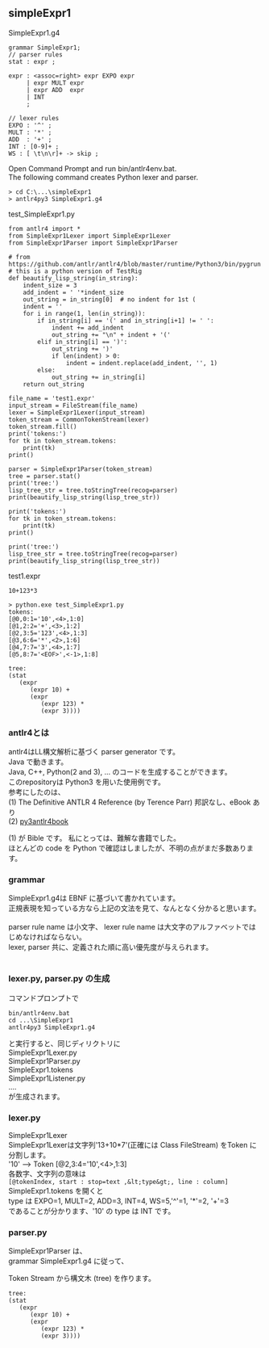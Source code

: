 
## simpleExpr1  

SimpleExpr1.g4
```
grammar SimpleExpr1;
// parser rules
stat : expr ;

expr : <assoc=right> expr EXPO expr
     | expr MULT expr
     | expr ADD  expr
     | INT           
     ;

// lexer rules
EXPO : '^' ;
MULT : '*' ;
ADD  : '+' ;
INT : [0-9]+ ;
WS : [ \t\n\r]+ -> skip ;
```
Open Command Prompt and run bin/antlr4env.bat.  
The following command creates Python lexer and parser.

```
> cd C:\...\simpleExpr1
> antlr4py3 SimpleExpr1.g4
```
test_SimpleExpr1.py
```
from antlr4 import *
from SimpleExpr1Lexer import SimpleExpr1Lexer
from SimpleExpr1Parser import SimpleExpr1Parser

# from https://github.com/antlr/antlr4/blob/master/runtime/Python3/bin/pygrun
# this is a python version of TestRig
def beautify_lisp_string(in_string):
    indent_size = 3
    add_indent = ' '*indent_size
    out_string = in_string[0]  # no indent for 1st (
    indent = ''
    for i in range(1, len(in_string)):
        if in_string[i] == '(' and in_string[i+1] != ' ':
            indent += add_indent
            out_string += "\n" + indent + '('
        elif in_string[i] == ')':
            out_string += ')'
            if len(indent) > 0:
                indent = indent.replace(add_indent, '', 1)
        else:
            out_string += in_string[i]
    return out_string

file_name = 'test1.expr'
input_stream = FileStream(file_name)
lexer = SimpleExpr1Lexer(input_stream)
token_stream = CommonTokenStream(lexer)
token_stream.fill()
print('tokens:')
for tk in token_stream.tokens:
    print(tk)
print()

parser = SimpleExpr1Parser(token_stream)
tree = parser.stat()
print('tree:')
lisp_tree_str = tree.toStringTree(recog=parser)
print(beautify_lisp_string(lisp_tree_str))

print('tokens:')
for tk in token_stream.tokens:
    print(tk)
print()

print('tree:')
lisp_tree_str = tree.toStringTree(recog=parser)
print(beautify_lisp_string(lisp_tree_str))
```
test1.expr
```  
10+123*3
```

```
> python.exe test_SimpleExpr1.py
tokens:
[@0,0:1='10',<4>,1:0]
[@1,2:2='+',<3>,1:2]
[@2,3:5='123',<4>,1:3]
[@3,6:6='*',<2>,1:6]
[@4,7:7='3',<4>,1:7]
[@5,8:7='<EOF>',<-1>,1:8]

tree:
(stat
   (expr
      (expr 10) +
      (expr
         (expr 123) *
         (expr 3))))
```



### antlr4とは  
antlr4はLL構文解析に基づく parser generator です。  
Java で動きます。  
Java, C++, Python(2 and 3), ...  のコードを生成することができます。  
このrepositoryは Python3 を用いた使用例です。  
参考にしたのは、  
(1) The Definitive ANTLR 4 Reference (by Terence Parr) 邦訳なし、eBook あり    
(2) [py3antlr4book](https://github.com/jszheng/py3antlr4book)    

(1) が Bible です。 私にとっては、難解な書籍でした。  
ほとんどの code を Python で確認はしましたが、不明の点がまだ多数あります。  

### grammar
SimpleExpr1.g4は EBNF に基づいて書かれています。  
正規表現を知っている方なら上記の文法を見て、なんとなく分かると思います。  
&nbsp;  
parser rule name は小文字、
lexer rule name は大文字のアルファベットではじめなければならない。  
lexer, parser 共に、定義された順に高い優先度が与えられます。  
&nbsp;  

### lexer.py, parser.py の生成  
コマンドプロンプトで  
```
bin/antlr4env.bat
cd ...\SimpleExpr1   
antlr4py3 SimpleExpr1.g4  
```
と実行すると、同じディリクトリに  
SimpleExpr1Lexer.py  
SimpleExpr1Parser.py  
SimpleExpr1.tokens  
SimpleExpr1Listener.py  
....  
が生成されます。  

### lexer.py  
 SimpleExpr1Lexer  
SimpleExpr1Lexerは文字列'13+10*7'(正確には Class FileStream) をToken に分割します。  
'10' --> Token [@2,3:4='10',<4>,1:3]   
各数字、文字列の意味は  
`[@tokenIndex, start : stop=text ,&lt;type&gt;, line : column]`  
SimpleExpr1.tokens を開くと   
type は EXPO=1, MULT=2, ADD=3, INT=4, WS=5,'^'=1, '&#42;'=2, '+'=3    
であることが分かります、'10' の type は INT です。

### parser.py  

SimpleExpr1Parser は、  
grammar SimpleExpr1.g4 に従って、  

Token Stream から構文木 (tree) を作ります。  

```
tree:
(stat
   (expr
      (expr 10) +
      (expr
         (expr 123) *
         (expr 3))))
```
